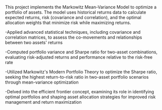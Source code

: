 This project implements the Markowitz Mean-Variance Model to optimize a portfolio of assets. 
The model uses historical returns data to calculate expected returns, risk (covariance and correlation), and the optimal allocation weights that minimize risk while maximizing returns.


-Applied advanced statistical techniques, including covariance and correlation matrices, to assess the co-movements and relationships between two assets' returns

-Computed portfolio variance and Sharpe ratio for two-asset combinations, evaluating risk-adjusted returns and performance relative to the risk-free rate

-Utilized Markowitz's Modern Portfolio Theory to optimize the Sharpe ratio, seeking the highest return-to-risk ratio in two-asset portfolio scenarios through mean-variance optimization

-Delved into the efficient frontier concept, examining its role in identifying optimal portfolios and shaping asset allocation strategies for improved risk management and return maximization
